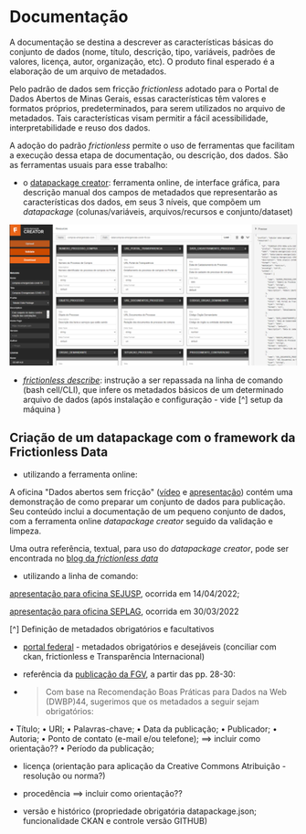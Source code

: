 # Documentação

A documentação se destina a descrever as características básicas do conjunto de dados (nome, título, descrição, tipo, variáveis, padrões de valores, licença, autor, organização, etc). O produto final esperado é a elaboração de um arquivo de metadados.

Pelo padrão de dados sem fricção _frictionless_ adotado para o Portal de Dados Abertos de Minas Gerais, essas características têm valores e formatos próprios, predeterminados, para serem utilizados no arquivo de metadados. Tais características visam permitir a fácil acessibilidade, interpretabilidade e reuso dos dados.

A adoção do padrão _frictionless_ permite o uso de ferramentas que facilitam a execução dessa etapa de documentação, ou descrição, dos dados. São as ferramentas usuais para esse trabalho: 

- o [datapackage creator](https://create.frictionlessdata.io/): ferramenta online, de interface gráfica, para descrição manual dos campos de metadados que representarão as características dos dados, em seus 3 níveis, que compõem um _datapackage_ (colunas/variáveis, arquivos/recursos e conjunto/dataset)

![](static/datapackage-creator.png)

- [_frictionless describe_](https://framework.frictionlessdata.io/docs/guides/describing-data/): instrução a ser repassada na linha de comando (bash cell/CLI), que infere os metadados básicos de um determinado arquivo de dados (após instalação e configuração - vide [^] setup da máquina )  



## Criação de um datapackage com o framework da Frictionless Data

- utilizando a ferramenta online:

A oficina "Dados abertos sem fricção" ([vídeo](https://www.youtube.com/watch?v=tZ0bmlnqMuY) e [apresentação](https://ead.prodemge.gov.br/pluginfile.php/19736/mod_resource/content/2/Dados%20Abertos%20sem%20friccao-DCTA-CGE.pdf)) contém uma demonstração de como preparar um conjunto de dados para publicação. Seu conteúdo inclui a documentação de um pequeno conjunto de dados, com a ferramenta online _datapackage creator_ seguido da validação e limpeza.

Uma outra referência, textual, para uso do _datapackage creator_, pode ser encontrada no [blog da _frictionless data_](https://frictionlessdata.io/blog/2019/05/20/used-and-useful-data/#include-a-data-schema)

- utilizando a linha de comando: 

[apresentação para oficina SEJUSP](https://github.com/dados-mg/apresentacoes/blob/master/hands-on/SEJUSP-hands-on-2022-04-12.pptx), ocorrida em 14/04/2022;

[apresentação para oficina SEPLAG](https://github.com/dados-mg/apresentacoes/blob/master/hands-on/SEPLAG-hands-on-2022-03-30.pptx), ocorrida em 30/03/2022



[^] Definição de metadados obrigatórios e facultativos


* [portal federal](https://dados.gov.br/pagina/padrao-de-metadados) - metadados obrigatórios e desejáveis (conciliar com ckan, frictionless e Transparência Internacional)

* referência da [publicação da FGV](https://www.gov.br/cgu/pt-br/governo-aberto/a-ogp/planos-de-acao/4o-plano-de-acao-brasileiro/compromisso-2-docs/modelo-de-referencia-de-abertura-de-dados_versao-final-2.pdf), a partir das pp. 28-30: 

* > Com base na Recomendação Boas Práticas para Dados na Web (DWBP)44, sugerimos que os metadados a seguir sejam obrigatórios:

• Título;
• URI;
• Palavras-chave;
• Data da publicação;
• Publicador;
• Autoria;
• Ponto de contato (e-mail e/ou telefone); ==> incluir como orientação??
• Período da publicação;

- licença (orientação para aplicação da Creative Commons Atribuição - resolução ou norma?)

- procedência ==> incluir como orientação??

- versão e histórico (propriedade obrigatória datapackage.json; funcionalidade CKAN e controle versão GITHUB)
